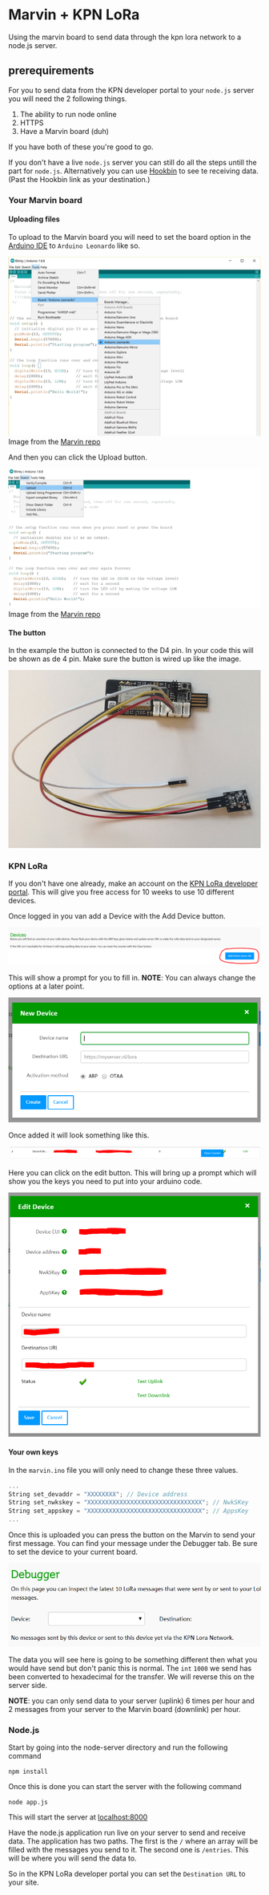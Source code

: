 # Marvin + KPN LoRa
Using the marvin board to send data through the kpn lora network to a node.js server.

## prerequirements
For you to send data from the KPN developer portal to your `node.js` server you will need the 2 following things.

1. The ability to run node online
2. HTTPS
3. Have a Marvin board (duh)

If you have both of these you're good to go.

If you don't have a live `node.js` server you can still do all the steps untill the part for `node.js`. Alternatively you can use [Hookbin] to see te receiving data. (Past the Hookbin link as your destination.)

### Your Marvin board

#### Uploading files

To upload to the Marvin board you will need to set the board option in the [Arduino IDE] to `Arduino Leonardo` like so.

![alt text][Setting the board to Leonardo]
Image from the [Marvin repo]

And then you can click the Upload button.

![alt text][Upload a sketch]
Image from the [Marvin repo]

#### The button
In the example the button is connected to the D4 pin. In your code this will be shown as de 4 pin. Make sure the button is wired up like the image.

![alt text][Marvin + button]

### KPN LoRa

If you don't have one already, make an account on the [KPN LoRa developer portal]. This will give you free access for 10 weeks to use 10 different devices.

Once logged in you van add a Device with the Add Device button.

![alt text][Add device]

This will show a prompt for you to fill in. 
**NOTE**: You can always change the options at a later point.

![alt text][Device prompt]

Once added it will look something like this.

![alt text][Device overview]

Here you can click on the edit button. This will bring up a prompt which will show you the keys you need to put into your arduino code.

![alt text][Device values]

#### Your own keys

In the `marvin.ino` file you will only need to change these three values.

```c++
...
String set_devaddr = "XXXXXXXX"; // Device address
String set_nwkskey = "XXXXXXXXXXXXXXXXXXXXXXXXXXXXXXXX"; // NwkSKey
String set_appskey = "XXXXXXXXXXXXXXXXXXXXXXXXXXXXXXXX"; // AppsKey
...
```

Once this is uploaded you can press the button on the Marvin to send your first message. You can find your message under the Debugger tab. Be sure to set the device to your current board.

![alt text][Debugger]

The data you will see here is going to be something different then what you would have send but don't panic this is normal. The `int` `1000` we send has been converted to hexadecimal for the transfer. We will reverse this on the server side.

**NOTE**: you can only send data to your server (uplink) 6 times per hour and 2 messages from your server to the Marvin board (downlink) per hour.

### Node.js

Start by going into the node-server directory and run the following command

```
npm install
```

Once this is done you can start the server with the following command

```
node app.js
```

This will start the server at [localhost:8000]

Have the node.js application run live on your server to send and receive data. The application has two paths. The first is the `/` where an array will be filled with the messages you send to it. The second one is `/entries`. This will be where you will send the data to.

So in the KPN LoRa developer portal you can set the `Destination URL` to your site.

[localhost:8000]: http://localhost:8000
[Arduino IDE]: https://www.arduino.cc/en/main/software
[Marvin repo]: https://github.com/iotacademy/marvin/tree/master/Software
[KPN LoRa developer portal]: https://loradeveloper.mendixcloud.com/index.html
[Hookbin]: https://hookbin.com/

[Setting the board to Leonardo]: https://github.com/servinlp/marvin-KPN-LoRa/raw/master/images/uploading.jpg "Setting the board to Leonardo"
[Upload a sketch]: https://github.com/servinlp/marvin-KPN-LoRa/raw/master/images/upload.jpg "Upload a sketch"

[Add device]: https://github.com/servinlp/marvin-KPN-LoRa/raw/master/images/add-device.PNG "Add device"
[Device prompt]: https://github.com/servinlp/marvin-KPN-LoRa/raw/master/images/add-device-prompt.PNG "Device prompt"
[Device overview]: https://github.com/servinlp/marvin-KPN-LoRa/raw/master/images/device-overview.PNG "Device overview"
[Device values]: https://github.com/servinlp/marvin-KPN-LoRa/raw/master/images/device-values.PNG "Device values"
[Debugger]: https://github.com/servinlp/marvin-KPN-LoRa/raw/master/images/debugger.PNG "Debugger"

[Marvin + button]: https://github.com/servinlp/marvin-KPN-LoRa/raw/master/images/marvin-plus-board.jpg "Mavin + button"
